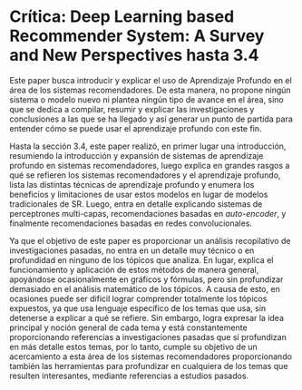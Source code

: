 # Crítica: Deep Learning based Recommender System: A Survey and New Perspectives hasta 3.4

Este paper busca introducir y explicar el uso de Aprendizaje Profundo en el área de los sistemas recomendadores. De esta manera, no propone ningún sistema o modelo nuevo ni plantea
ningún tipo de avance en el área, sino que se dedica a compilar, resumir y explicar las investigaciones y conclusiones a las que se ha llegado y así generar un punto de partida 
para entender cómo se puede usar el aprendizaje profundo con este fin.

Hasta la sección 3.4, este paper realizó, en primer lugar una introducción, resumiendo la introducción y expansión de sistemas de aprendizaje profundo en sistemas recomendadores,
luego explica en grandes rasgos a qué se refieren los sistemas recomendadores y el aprendizaje profundo, lista las distintas técnicas de aprendizaje profundo y enumera los beneficios
y limitaciones de usar estos modelos en lugar de modelos tradicionales de SR. Luego, entra en detalle explicando sistemas de perceptrones multi-capas, recomendaciones basadas en 
*auto-encoder*, y finalmente recomendaciones basadas en redes convolucionales.

Ya que el objetivo de este paper es proporcionar un análisis recopilativo de investigaciones pasadas, no entra en un detalle muy técnico o en profundidad en ninguno de los tópicos 
que analiza. En lugar, explica el funcionamiento y aplicación de estos métodos de manera general, apoyándose ocasionalmente en gráficos y fórmulas, pero sin profundizar demasiado en
el análisis matemático de los tópicos. A causa de esto, en ocasiones puede ser dificil lograr comprender totalmente los tópicos expuestos, ya que usa lenguaje específico de los temas
que usa, sin detenerse a explicar a qué se refiere. Sin embargo, logra expresar la idea principal y noción general de cada tema y está constantemente proporcionando referencias a 
investigaciones pasadas que sí profundizan en más detalle estos temas, por lo tanto, cumple su objetivo de un acercamiento a esta área de los sistemas recomendadores proporcionando
también las herramientas para profundizar en cualquiera de los temas que resulten interesantes, mediante referencias a estudios pasados.
